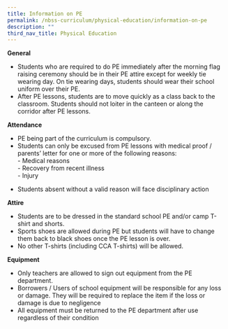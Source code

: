 ```yaml
---
title: Information on PE
permalink: /nbss-curriculum/physical-education/information-on-pe
description: ""
third_nav_title: Physical Education
---
```

<p><strong>General</strong></p>
<ul>
<li>Students who are required to do PE immediately after the morning flag raising ceremony should be in their PE attire except for weekly tie wearing day. On tie wearing days, students should wear their school uniform over their PE.</li>
<li>After PE lessons, students are to move quickly as a class back to the classroom. Students should not loiter in the canteen or along the corridor after PE lessons.</li>
</ul>
<p><strong>Attendance</strong></p>
<ul>
<li>PE being part of the curriculum is compulsory.</li>
<li>Students can only be excused from PE lessons with medical proof / parents&rsquo; letter for one or more of the following reasons:<br />- Medical reasons<br />- Recovery from recent illness<br />- Injury</li>
</ul>
<ul>
<li>Students absent without a valid reason will face disciplinary action</li>
</ul>
<p><strong>Attire</strong></p>
<ul>
<li>Students are to be dressed in the standard school PE and/or camp T-shirt and shorts.</li>
<li>Sports shoes are allowed during PE but students will have to change them back to black shoes once the PE lesson is over.</li>
<li>No other T-shirts (including CCA T-shirts) will be allowed.</li>
</ul>
<p><strong>Equipment</strong></p>
<ul>
<li>Only teachers are allowed to sign out equipment from the PE department.</li>
<li>Borrowers / Users of school equipment will be responsible for any loss or damage. They will be required to replace the item if the loss or damage is due to negligence</li>
<li>All equipment must be returned to the PE department after use regardless of their condition</li>
</ul>
